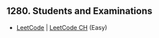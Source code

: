 ## 1280. Students and Examinations

-  [LeetCode](https://leetcode.com/problems/students-and-examinations/) | [LeetCode CH](https://leetcode.cn/problems/students-and-examinations/) (Easy)

